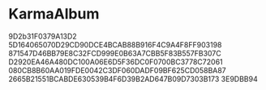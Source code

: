 # KarmaAlbum
9D2b31F0379A13D2
5D164065070D29CD90DCE4BCAB88B916F4C9A4F8FF903198
871547D46BB79E8C32FCD999E0B63A7CBB5F83B557FB307C
D2920EA46A480DC100A06E6D5F36DC0F0700BC3778C72061
080CB8B60AA019FDE0042C3DF060DADF09BF625CD058BA87
2665B21551BCABDE630539B4F6D39B2AD647B09D7303B173
3E9DBB94
